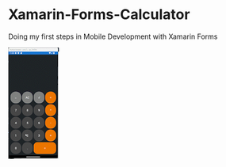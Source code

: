 # Xamarin-Forms-Calculator
Doing my first steps in Mobile Development with Xamarin Forms


![alt text](https://github.com/salisou/Caculatrice/blob/master/Caculatrice/calculatrice.gif)
